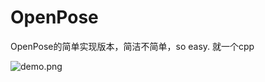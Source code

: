 # OpenPose
OpenPose的简单实现版本，简洁不简单，so easy. 就一个cpp

![demo.png](https://github.com/dlunion/OpenPose/blob/master/demo.png)